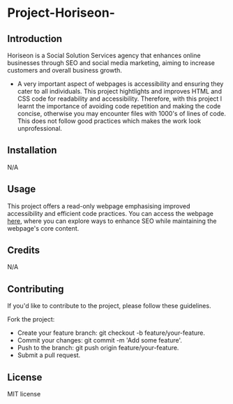 # Project-Horiseon-

## Introduction

Horiseon is a Social Solution Services agency that enhances online businesses through SEO and social media marketing, aiming to increase customers and overall business growth.

- A very important aspect of webpages is accessibility and ensuring they cater to all individuals. This project hightlights and improves HTML and CSS code for readability and accessibility. Therefore, with this project I learnt the importance of avoiding code repetition and making the code concise, otherwise you may encounter files with 1000's of lines of code. This does not follow good practices which makes the work look unprofessional.

## Installation

N/A 

## Usage

This project offers a read-only webpage emphasising improved accessibility and efficient code practices. You can access the webpage [here](https://abduelamin.github.io/Project-Horiseon-/), where you can explore ways to enhance SEO while maintaining the webpage's core content.

## Credits

N/A

## Contributing

If you'd like to contribute to the project, please follow these guidelines.

Fork the project:
- Create your feature branch: git checkout -b feature/your-feature.
- Commit your changes: git commit -m 'Add some feature'.
- Push to the branch: git push origin feature/your-feature.
- Submit a pull request.

## License

MIT license